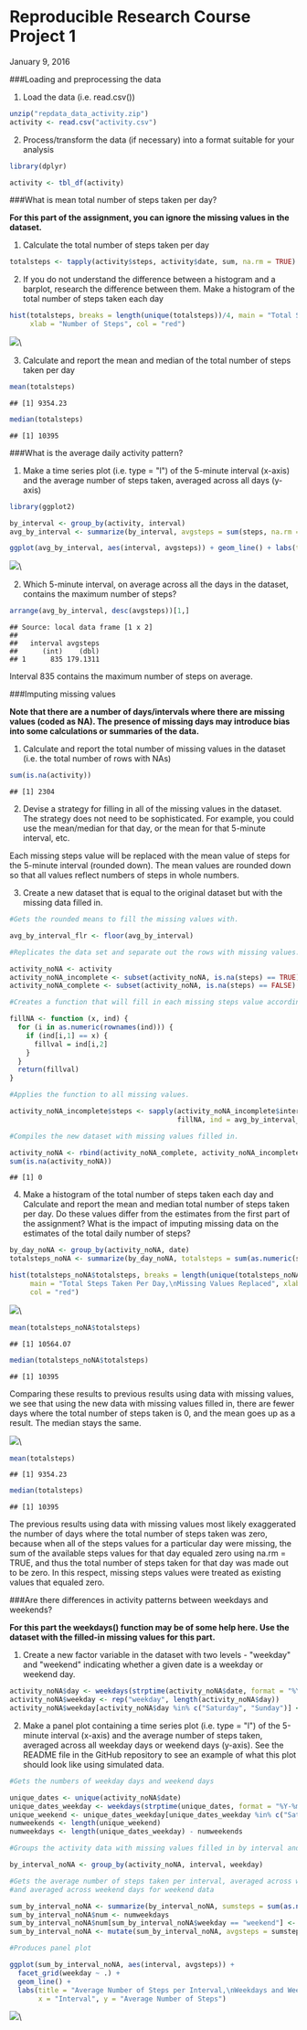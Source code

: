 # Reproducible Research Course Project 1
January 9, 2016  

###Loading and preprocessing the data

1. Load the data (i.e. read.csv())


```r
unzip("repdata_data_activity.zip")
activity <- read.csv("activity.csv")
```

2. Process/transform the data (if necessary) into a format suitable for your analysis


```r
library(dplyr)

activity <- tbl_df(activity)
```

###What is mean total number of steps taken per day?

**For this part of the assignment, you can ignore the missing values in the dataset.**

1. Calculate the total number of steps taken per day


```r
totalsteps <- tapply(activity$steps, activity$date, sum, na.rm = TRUE)
```

2. If you do not understand the difference between a histogram and a barplot, research the difference between them. Make a histogram of the total number of steps taken each day


```r
hist(totalsteps, breaks = length(unique(totalsteps))/4, main = "Total Steps Taken Per Day",
     xlab = "Number of Steps", col = "red")
```

![](PA1_template_files/figure-html/unnamed-chunk-4-1.png)\

3. Calculate and report the mean and median of the total number of steps taken per day


```r
mean(totalsteps)
```

```
## [1] 9354.23
```

```r
median(totalsteps)
```

```
## [1] 10395
```

###What is the average daily activity pattern?

1. Make a time series plot (i.e. type = "l") of the 5-minute interval (x-axis) and the average number of steps taken, averaged across all days (y-axis)


```r
library(ggplot2)

by_interval <- group_by(activity, interval)
avg_by_interval <- summarize(by_interval, avgsteps = sum(steps, na.rm = TRUE)/length(unique(date)))

ggplot(avg_by_interval, aes(interval, avgsteps)) + geom_line() + labs(title = "Average Number of Steps per Interval,\nAveraged Across All Days", x = "Interval", y = "Average Number of Steps")
```

![](PA1_template_files/figure-html/unnamed-chunk-6-1.png)\

2. Which 5-minute interval, on average across all the days in the dataset, contains the maximum number of steps?


```r
arrange(avg_by_interval, desc(avgsteps))[1,]
```

```
## Source: local data frame [1 x 2]
## 
##   interval avgsteps
##      (int)    (dbl)
## 1      835 179.1311
```

Interval 835 contains the maximum number of steps on average.

###Imputing missing values

**Note that there are a number of days/intervals where there are missing values (coded as NA). The presence of missing days may introduce bias into some calculations or summaries of the data.**

1. Calculate and report the total number of missing values in the dataset (i.e. the total number of rows with NAs)


```r
sum(is.na(activity))
```

```
## [1] 2304
```

2. Devise a strategy for filling in all of the missing values in the dataset. The strategy does not need to be sophisticated. For example, you could use the mean/median for that day, or the mean for that 5-minute interval, etc.

Each missing steps value will be replaced with the mean value of steps for the 5-minute interval (rounded down). The mean values are rounded down so that all values reflect numbers of steps in whole numbers.

3. Create a new dataset that is equal to the original dataset but with the missing data filled in.


```r
#Gets the rounded means to fill the missing values with.

avg_by_interval_flr <- floor(avg_by_interval)

#Replicates the data set and separate out the rows with missing values.

activity_noNA <- activity
activity_noNA_incomplete <- subset(activity_noNA, is.na(steps) == TRUE)
activity_noNA_complete <- subset(activity_noNA, is.na(steps) == FALSE)

#Creates a function that will fill in each missing steps value according to its interval value.

fillNA <- function (x, ind) {
  for (i in as.numeric(rownames(ind))) {
    if (ind[i,1] == x) {
      fillval = ind[i,2] 
    }
  }
  return(fillval)
}

#Applies the function to all missing values.

activity_noNA_incomplete$steps <- sapply(activity_noNA_incomplete$interval, 
                                         fillNA, ind = avg_by_interval_flr)

#Compiles the new dataset with missing values filled in.

activity_noNA <- rbind(activity_noNA_complete, activity_noNA_incomplete)
sum(is.na(activity_noNA))
```

```
## [1] 0
```

4. Make a histogram of the total number of steps taken each day and Calculate and report the mean and median total number of steps taken per day. Do these values differ from the estimates from the first part of the assignment? What is the impact of imputing missing data on the estimates of the total daily number of steps?


```r
by_day_noNA <- group_by(activity_noNA, date)
totalsteps_noNA <- summarize(by_day_noNA, totalsteps = sum(as.numeric(steps)))

hist(totalsteps_noNA$totalsteps, breaks = length(unique(totalsteps_noNA$totalsteps))/4, 
     main = "Total Steps Taken Per Day,\nMissing Values Replaced", xlab = "Number of Steps", 
     col = "red")
```

![](PA1_template_files/figure-html/unnamed-chunk-10-1.png)\

```r
mean(totalsteps_noNA$totalsteps)
```

```
## [1] 10564.07
```

```r
median(totalsteps_noNA$totalsteps)
```

```
## [1] 10395
```

Comparing these results to previous results using data with missing values, we see that using the new data with missing values filled in, there are fewer days where the total number of steps taken is 0, and the mean goes up as a result. The median stays the same. 

![](PA1_template_files/figure-html/unnamed-chunk-11-1.png)\

```r
mean(totalsteps)
```

```
## [1] 9354.23
```

```r
median(totalsteps)
```

```
## [1] 10395
```

The previous results using data with missing values most likely exaggerated the number of days where the total number of steps taken was zero, because when all of the steps values for a particular day were missing, the sum of the available steps values for that day equaled zero using na.rm = TRUE, and thus the total number of steps taken for that day was made out to be zero. In this respect, missing steps values were treated as existing values that equaled zero.

###Are there differences in activity patterns between weekdays and weekends?

**For this part the weekdays() function may be of some help here. Use the dataset with the filled-in missing values for this part.**

1. Create a new factor variable in the dataset with two levels - "weekday" and "weekend" indicating whether a given date is a weekday or weekend day.


```r
activity_noNA$day <- weekdays(strptime(activity_noNA$date, format = "%Y-%m-%d"))
activity_noNA$weekday <- rep("weekday", length(activity_noNA$day))
activity_noNA$weekday[activity_noNA$day %in% c("Saturday", "Sunday")] <- "weekend"
```

2. Make a panel plot containing a time series plot (i.e. type = "l") of the 5-minute interval (x-axis) and the average number of steps taken, averaged across all weekday days or weekend days (y-axis). See the README file in the GitHub repository to see an example of what this plot should look like using simulated data.


```r
#Gets the numbers of weekday days and weekend days

unique_dates <- unique(activity_noNA$date)
unique_dates_weekday <- weekdays(strptime(unique_dates, format = "%Y-%m-%d"))
unique_weekend <- unique_dates_weekday[unique_dates_weekday %in% c("Saturday", "Sunday")]
numweekends <- length(unique_weekend)
numweekdays <- length(unique_dates_weekday) - numweekends

#Groups the activity data with missing values filled in by interval and the weekday/weekend factor variable

by_interval_noNA <- group_by(activity_noNA, interval, weekday)

#Gets the average number of steps taken per interval, averaged across weekday days for weekday data
#and averaged across weekend days for weekend data

sum_by_interval_noNA <- summarize(by_interval_noNA, sumsteps = sum(as.numeric(steps)))
sum_by_interval_noNA$num <- numweekdays
sum_by_interval_noNA$num[sum_by_interval_noNA$weekday == "weekend"] <- numweekends
sum_by_interval_noNA <- mutate(sum_by_interval_noNA, avgsteps = sumsteps/num)

#Produces panel plot

ggplot(sum_by_interval_noNA, aes(interval, avgsteps)) + 
  facet_grid(weekday ~ .) + 
  geom_line() + 
  labs(title = "Average Number of Steps per Interval,\nWeekdays and Weekends", 
       x = "Interval", y = "Average Number of Steps")
```

![](PA1_template_files/figure-html/unnamed-chunk-14-1.png)\
